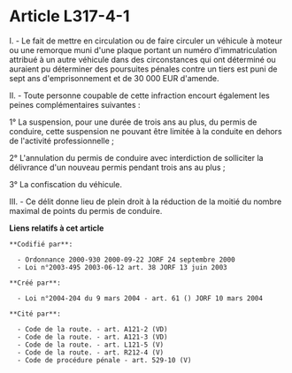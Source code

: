 # Article L317-4-1

I. - Le fait de mettre en circulation ou de faire circuler un véhicule à moteur ou une remorque muni d'une plaque portant un
numéro d'immatriculation attribué à un autre véhicule dans des circonstances qui ont déterminé ou auraient pu déterminer des
poursuites pénales contre un tiers est puni de sept ans d'emprisonnement et de 30 000 EUR d'amende.

II. - Toute personne coupable de cette infraction encourt également les peines complémentaires suivantes :

1° La suspension, pour une durée de trois ans au plus, du permis de conduire, cette suspension ne pouvant être limitée à la
conduite en dehors de l'activité professionnelle ;

2° L'annulation du permis de conduire avec interdiction de solliciter la délivrance d'un nouveau permis pendant trois ans au
plus ;

3° La confiscation du véhicule.

III. - Ce délit donne lieu de plein droit à la réduction de la moitié du nombre maximal de points du permis de conduire.

**Liens relatifs à cet article**

	**Codifié par**:

	  - Ordonnance 2000-930 2000-09-22 JORF 24 septembre 2000
	  - Loi n°2003-495 2003-06-12 art. 38 JORF 13 juin 2003

	**Créé par**:

	  - Loi n°2004-204 du 9 mars 2004 - art. 61 () JORF 10 mars 2004

	**Cité par**:

	  - Code de la route. - art. A121-2 (VD)
	  - Code de la route. - art. A121-3 (VD)
	  - Code de la route. - art. L121-5 (V)
	  - Code de la route. - art. R212-4 (V)
	  - Code de procédure pénale - art. 529-10 (V)
